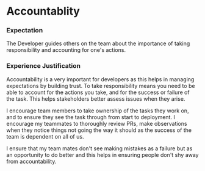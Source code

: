 # Accountablity

### Expectation
The Developer guides others on the team about the importance of taking responsibility and accounting for one's actions.

### Experience Justification
Accountability is a very important for developers as this helps in managing expectations by building trust. To take responsibility means you need to be able to account for the actions you take, and for the success or failure of the task. This helps stakeholders better assess issues when they arise. 

I encourage team members to take ownership of the tasks they work on, and to ensure they see the task through from start to deployment. I encourage my teammates to thoroughly review PRs, make observations when they notice things not going the way it should as the success of the team is dependent on all of us.

I ensure that my team mates don't see making mistakes as a failure but as an opportunity to do better and this helps in ensuring people don't shy away from accountability.
